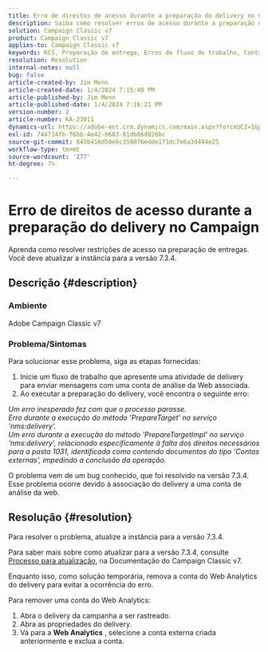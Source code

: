 ```yaml
---
title: Erro de direitos de acesso durante a preparação do delivery no Campaign
description: Saiba como resolver erros de acesso durante a preparação do delivery devido a direitos insuficientes para a pasta 1031.
solution: Campaign Classic v7
product: Campaign Classic v7
applies-to: Campaign Classic v7
keywords: KCS, Preparação de entrega, Erros de fluxo de trabalho, Conta do Web Analytics
resolution: Resolution
internal-notes: null
bug: false
article-created-by: Jim Menn
article-created-date: 1/4/2024 7:15:40 PM
article-published-by: Jim Menn
article-published-date: 1/4/2024 7:16:21 PM
version-number: 2
article-number: KA-23011
dynamics-url: https://adobe-ent.crm.dynamics.com/main.aspx?forceUCI=1&pagetype=entityrecord&etn=knowledgearticle&id=280c24a5-35ab-ee11-be37-6045bd006268
exl-id: 744714fb-f6bb-4e42-b683-81db86d826bc
source-git-commit: 845b416d58e6c359076edde171dc7e6a3d494e25
workflow-type: tm+mt
source-wordcount: '277'
ht-degree: 7%

---
```


# Erro de direitos de acesso durante a preparação do delivery no Campaign


Aprenda como resolver restrições de acesso na preparação de entregas. Você deve atualizar a instância para a versão 7.3.4.

## Descrição {#description}


### Ambiente

Adobe Campaign Classic v7

### Problema/Sintomas

Para solucionar esse problema, siga as etapas fornecidas:

1. Inicie um fluxo de trabalho que apresente uma atividade de delivery para enviar mensagens com uma conta de análise da Web associada.
2. Ao executar a preparação do delivery, você encontra o seguinte erro:


*Um erro inesperado fez com que o processo parasse.
<br>Erro durante a execução do método &#39;PrepareTarget&#39; no serviço &#39;nms:delivery&#39;. 
<br>Um erro durante a execução do método &#39;PrepareTargetImpl&#39; no serviço &#39;nms:delivery&#39;, relacionado especificamente à falta dos direitos necessários para a pasta 1031, identificada como contendo documentos do tipo &#39;Contas externas&#39;, impedindo a conclusão da operação.*

O problema vem de um bug conhecido, que foi resolvido na versão 7.3.4. Esse problema ocorre devido à associação do delivery a uma conta de análise da web.




## Resolução {#resolution}


Para resolver o problema, atualize a instância para a versão 7.3.4.

Para saber mais sobre como atualizar para a versão 7.3.4, consulte [Processo para atualização](https://experienceleague.adobe.com/docs/campaign-classic/using/getting-started/starting-with-adobe-campaign/faq/faq-build-upgrade.html?lang=en), na Documentação do Campaign Classic v7.

Enquanto isso, como solução temporária, remova a conta do Web Analytics do delivery para evitar a ocorrência do erro.

Para remover uma conta do Web Analytics:

1. Abra o delivery da campanha a ser rastreado.
2. Abra as propriedades do delivery.
3. Vá para a <b>Web Analytics</b> , selecione a conta externa criada anteriormente e exclua a conta.
